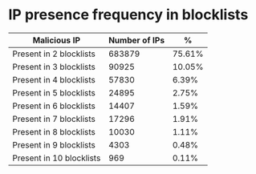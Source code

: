 # IP presence frequency in blocklists
| Malicious IP | Number of IPs | % |
|----|----|----|
| Present in 2 blocklists | 683879 | 75.61% |
| Present in 3 blocklists | 90925 | 10.05% |
| Present in 4 blocklists | 57830 | 6.39% |
| Present in 5 blocklists | 24895 | 2.75% |
| Present in 6 blocklists | 14407 | 1.59% |
| Present in 7 blocklists | 17296 | 1.91% |
| Present in 8 blocklists | 10030 | 1.11% |
| Present in 9 blocklists | 4303 | 0.48% |
| Present in 10 blocklists | 969 | 0.11% |
